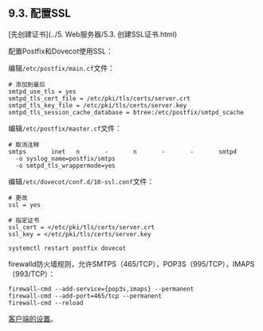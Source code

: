 ## 9.3. 配置SSL

[先创建证书](../5. Web服务器/5.3. 创建SSL证书.html)

配置Postfix和Dovecot使用SSL：

编辑`/etc/postfix/main.cf`文件：

```
# 添加到最后
smtpd_use_tls = yes
smtpd_tls_cert_file = /etc/pki/tls/certs/server.crt
smtpd_tls_key_file = /etc/pki/tls/certs/server.key
smtpd_tls_session_cache_database = btree:/etc/postfix/smtpd_scache
```

编辑`/etc/postfix/master.cf`文件：

```
# 取消注释
smtps       inet   n       -       n       -       -       smtpd
  -o syslog_name=postfix/smtps
  -o smtpd_tls_wrappermode=yes
```

编辑`/etc/dovecot/conf.d/10-ssl.conf`文件：

```
# 更改
ssl = yes

# 指定证书
ssl_cert = </etc/pki/tls/certs/server.crt
ssl_key = </etc/pki/tls/certs/server.key
```

`systemctl restart postfix dovecot`

firewalld防火墙规则，允许SMTPS（465/TCP），POP3S（995/TCP），IMAPS（993/TCP）：

```
firewall-cmd --add-service={pop3s,imaps} --permanent
firewall-cmd --add-port=465/tcp --permanent
firewall-cmd --reload
```

[客户端的设置](https://www.server-world.info/en/note?os=CentOS_7&p=mail&f=4)。
